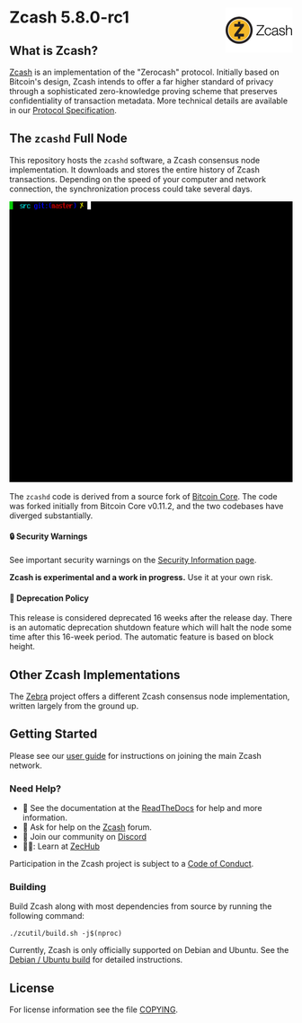 Zcash 5.8.0-rc1
<img align="right" width="120" height="80" src="doc/imgs/logo.png">
===========

What is Zcash?
--------------

[Zcash](https://z.cash/) is an implementation of the "Zerocash" protocol.
Initially based on Bitcoin's design, Zcash intends to offer a far
higher standard of privacy through a sophisticated zero-knowledge
proving scheme that preserves confidentiality of transaction
metadata. More technical details are available in our [Protocol
Specification](https://zips.z.cash/protocol/protocol.pdf).

## The `zcashd` Full Node

This repository hosts the `zcashd` software, a Zcash consensus node
implementation. It downloads and stores the entire history of Zcash
transactions. Depending on the speed of your computer and network
connection, the synchronization process could take several days.

<p align="center">
  <img src="doc/imgs/zcashd_screen.gif" height="500">
</p>

The `zcashd` code is derived from a source fork of
[Bitcoin Core](https://github.com/bitcoin/bitcoin). The code was forked
initially from Bitcoin Core v0.11.2, and the two codebases have diverged
substantially.

#### :lock: Security Warnings

See important security warnings on the
[Security Information page](https://z.cash/support/security/).

**Zcash is experimental and a work in progress.** Use it at your own risk.

####  :ledger: Deprecation Policy

This release is considered deprecated 16 weeks after the release day. There
is an automatic deprecation shutdown feature which will halt the node some
time after this 16-week period. The automatic feature is based on block
height.

## Other Zcash Implementations

The [Zebra](https://github.com/ZcashFoundation/zebra) project offers a
different Zcash consensus node implementation, written largely from the
ground up.

## Getting Started

Please see our [user
guide](https://zcash.readthedocs.io/en/latest/rtd_pages/rtd_docs/user_guide.html)
for instructions on joining the main Zcash network.

### Need Help?

* :blue_book: See the documentation at the [ReadTheDocs](https://zcash.readthedocs.io)
  for help and more information.
* :incoming_envelope: Ask for help on the [Zcash](https://forum.z.cash/) forum.
* :speech_balloon: Join our community on [Discord](https://discordapp.com/invite/PhJY6Pm)
* 🧑‍🎓: Learn at [ZecHub](https://wiki.zechub.xyz/)

Participation in the Zcash project is subject to a
[Code of Conduct](code_of_conduct.md).

### Building

Build Zcash along with most dependencies from source by running the following command:

```
./zcutil/build.sh -j$(nproc)
```

Currently, Zcash is only officially supported on Debian and Ubuntu. See the
[Debian / Ubuntu build](https://zcash.readthedocs.io/en/latest/rtd_pages/Debian-Ubuntu-build.html)
for detailed instructions.

License
-------

For license information see the file [COPYING](COPYING).
